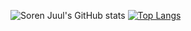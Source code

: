 ![Soren Juul's GitHub stats](https://github-readme-stats.vercel.app/api?username=sorenjuul&count_private=true&show_icons=true)
[![Top Langs](https://github-readme-stats.vercel.app/api/top-langs/?username=anuraghazra)](https://github.com/anuraghazra/github-readme-stats)
